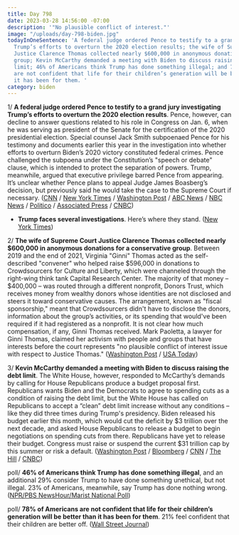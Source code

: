 ```yaml
---
title: Day 798
date: 2023-03-28 14:56:00 -07:00
description: '"No plausible conflict of interest."'
image: "/uploads/day-798-biden.jpg"
todayInOneSentence: 'A federal judge ordered Pence to testify to a grand jury investigating
  Trump’s efforts to overturn the 2020 election results; the wife of Supreme Court
  Justice Clarence Thomas collected nearly $600,000 in anonymous donations for a conservative
  group; Kevin McCarthy demanded a meeting with Biden to discuss raising the debt
  limit; 46% of Americans think Trump has done something illegal; and 78% of Americans
  are not confident that life for their children’s generation will be better than
  it has been for them. '
category: biden
---
```


1/ **A federal judge ordered Pence to testify to a grand jury investigating Trump’s efforts to overturn the 2020 election results**. Pence, however, can decline to answer questions related to his role in Congress on Jan. 6, when he was serving as president of the Senate for the certification of the 2020 presidential election. Special counsel Jack Smith subpoenaed Pence for his testimony and documents earlier this year in the investigation into whether efforts to overturn Biden’s 2020 victory constituted federal crimes. Pence challenged the subpoena under the Constitution’s "speech or debate" clause, which is intended to protect the separation of powers. Trump, meanwhile, argued that executive privilege barred Pence from appearing. It’s unclear whether Pence plans to appeal Judge James Boasberg’s decision, but previously said he would take the case to the Supreme Court if necessary.
([CNN](https://www.cnn.com/2023/03/28/politics/mike-pence-grand-jury-testimony/) / [New York Times](https://www.nytimes.com/2023/03/28/us/politics/pence-testify-jan-6-grand-jury.html) / [Washington Post](https://www.washingtonpost.com/national-security/2023/03/28/mike-pence-testify-trump-jan-6-investigation/) / [ABC News](https://abcnews.go.com/US/judge-rejects-trumps-privilege-claims-pence-testimony-jan/story?id=98184830) / [NBC News](https://www.nbcnews.com/politics/donald-trump/federal-judge-orders-pence-testify-special-counsel-probe-investigating-rcna77036) / [Politico](https://www.politico.com/news/2023/03/28/judge-says-pence-must-testify-to-jan-6-grand-jury-00089222) / [Associated Press](https://apnews.com/article/pence-testify-grand-jury-trump-subpoena-07bdd3e97230dc28787f0becb98bcb4b) / [CNBC](https://www.cnbc.com/2023/03/28/pence-ordered-to-testify-in-probe-of-trumps-efforts-to-overturn-2020-election.html))

* **Trump faces several investigations**. Here’s where they stand. ([New York Times](https://www.nytimes.com/article/trump-investigations-civil-criminal.html))

2/ **The wife of Supreme Court Justice Clarence Thomas collected nearly $600,000 in anonymous donations for a conservative group**. Between 2019 and the end of 2021, Virginia "Ginni" Thomas acted as the self-described "convener" who helped raise $596,000 in donations to Crowdsourcers for Culture and Liberty, which were channeled through the right-wing think tank Capital Research Center. The majority of that money – $400,000 – was routed through a different nonprofit, Donors Trust, which receives money from wealthy donors whose identities are not disclosed and steers it toward conservative causes. The arrangement, known as "fiscal sponsorship," meant that Crowdsourcers didn't have to disclose the donors, information about the group’s activities, or its spending that would've been required if it had registered as a nonprofit. It is not clear how much compensation, if any, Ginni Thomas received. Mark Paoletta, a lawyer for Ginni Thomas, claimed her activism with people and groups that have interests before the court represents "no plausible conflict of interest issue with respect to Justice Thomas." ([Washington Post](https://www.washingtonpost.com/investigations/2023/03/28/ginni-thomas-crowdsourcers-anonymous-donations/) / [USA Today](https://www.usatoday.com/story/news/politics/2023/03/28/ginni-thomas-donations-crowdsourcers-supreme-court/11554755002/))

3/ **Kevin McCarthy demanded a meeting with Biden to discuss raising the debt limit**. The White House, however, responded to McCarthy’s demands by calling for House Republicans produce a budget proposal first. Republicans wants Biden and the Democrats to agree to spending cuts as a condition of raising the debt limit, but the White House has called on Republicans to accept a “clean” debt limit increase without any conditions – like they did three times during Trump's presidency. Biden released his budget earlier this month, which would cut the deficit by $3 trillion over the next decade, and asked House Republicans to release a budget to begin negotiations on spending cuts from there. Republicans have yet to release their budget. Congress must raise or suspend the current $31 trillion cap by this summer or risk a default. ([Washington Post](https://www.washingtonpost.com/politics/2023/03/28/mccarthy-biden-budget/) / [Bloomberg](https://www.bloomberg.com/news/articles/2023-03-28/busted-us-budget-caps-dog-fiscal-talks-even-before-they-start?srnd=premium&sref=MIBMEEoj) / [CNN](https://www.cnn.com/2023/03/28/politics/kevin-mccarthy-debt-ceiling-letter/index.html) / [The Hill](https://thehill.com/homenews/house/3921736-mccarthy-warns-of-dire-ramifications-over-biden-debt-limit-negotiation-position/) / [CNBC](https://www.cnbc.com/2023/03/28/debt-ceiling-news-mccarthy-says-talks-with-biden-have-made-no-progress.html))

poll/ **46% of Americans think Trump has done something illegal**, and an additional 29% consider Trump to have done something unethical, but not illegal. 23% of Americans, meanwhile, say Trump has done nothing wrong. ([NPR/PBS NewsHour/Marist National Poll](https://maristpoll.marist.edu/polls/donald-trump-investigations/))

poll/ **78% of Americans are not confident that life for their children’s generation will be better than it has been for them**. 21% feel confident that their children are better off. ([Wall Street Journal](https://s.wsj.net/public/resources/documents/WSJ_NORC_ToplineMarc_2023.pdf))

